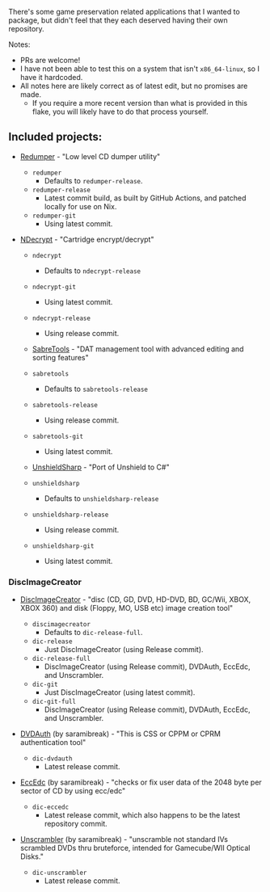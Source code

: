 There's some game preservation related applications that I wanted to package, but didn't feel that they each deserved having their own repository.

Notes:
- PRs are welcome!
- I have not been able to test this on a system that isn't `x86_64-linux`, so I have it hardcoded. 
- All notes here are likely correct as of latest edit, but no promises are made.
  - If you require a more recent version than what is provided in this flake, you will likely have to do that process yourself.

## Included projects:
- [Redumper](https://github.com/superg/redumper) - "Low level CD dumper utility"
  - `redumper`
    - Defaults to `redumper-release`.
  - `redumper-release`
    - Latest commit build, as built by GitHub Actions, and patched locally for use on Nix.
  - `redumper-git`
    - Using latest commit.

- [NDecrypt](https://github.com/SabreTools/NDecrypt) - "Cartridge encrypt/decrypt"
  - `ndecrypt`
    - Defaults to `ndecrypt-release`
  - `ndecrypt-git`
    - Using latest commit.
  - `ndecrypt-release`
    - Using release commit.

  - [SabreTools](https://github.com/SabreTools/SabreTools) - "DAT management tool with advanced editing and sorting features"
  - `sabretools`
    - Defaults to `sabretools-release`
  - `sabretools-release`
    - Using release commit.
  - `sabretools-git`
    - Using latest commit.

  - [UnshieldSharp](https://github.com/mnadareski/UnshieldSharp) - "Port of Unshield to C#"
  - `unshieldsharp`
    - Defaults to `unshieldsharp-release`
  - `unshieldsharp-release`
    - Using release commit.
  - `unshieldsharp-git`
    - Using latest commit.

### DiscImageCreator
- [DiscImageCreator](https://github.com/saramibreak/DiscImageCreator) - "disc (CD, GD, DVD, HD-DVD, BD, GC/Wii, XBOX, XBOX 360) and disk (Floppy, MO, USB etc) image creation tool"
  - `discimagecreator`
    - Defaults to `dic-release-full`.
  - `dic-release`
    - Just DiscImageCreator (using Release commit).
  - `dic-release-full`
    - DiscImageCreator (using Release commit), DVDAuth, EccEdc, and Unscrambler.
  - `dic-git`
    - Just DiscImageCreator (using latest commit).
  - `dic-git-full`
    - DiscImageCreator (using Release commit), DVDAuth, EccEdc, and Unscrambler.

- [DVDAuth](https://github.com/saramibreak/DVDAuth) (by saramibreak) - "This is CSS or CPPM or CPRM authentication tool"
  - `dic-dvdauth`
    - Latest release commit.

- [EccEdc](https://github.com/saramibreak/EccEdc) (by saramibreak) - "checks or fix user data of the 2048 byte per sector of CD by using ecc/edc"
  - `dic-eccedc`
    - Latest release commit, which also happens to be the latest repository commit.

- [Unscrambler](https://github.com/saramibreak/unscrambler) (by saramibreak) - "unscramble not standard IVs scrambled DVDs thru bruteforce, intended for Gamecube/WII Optical Disks."
  - `dic-unscrambler`
    - Latest release commit.

